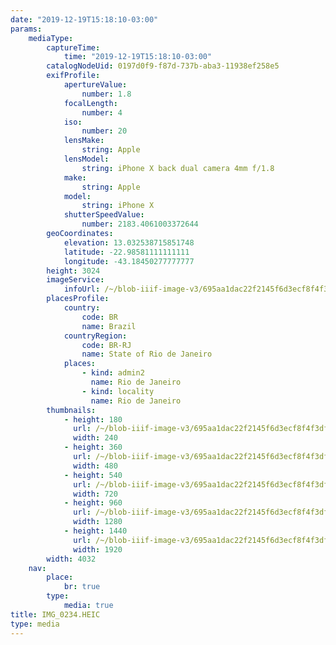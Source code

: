 ```yaml
---
date: "2019-12-19T15:18:10-03:00"
params:
    mediaType:
        captureTime:
            time: "2019-12-19T15:18:10-03:00"
        catalogNodeUid: 0197d0f9-f87d-737b-aba3-11938ef258e5
        exifProfile:
            apertureValue:
                number: 1.8
            focalLength:
                number: 4
            iso:
                number: 20
            lensMake:
                string: Apple
            lensModel:
                string: iPhone X back dual camera 4mm f/1.8
            make:
                string: Apple
            model:
                string: iPhone X
            shutterSpeedValue:
                number: 2183.4061003372644
        geoCoordinates:
            elevation: 13.032538715851748
            latitude: -22.98581111111111
            longitude: -43.18450277777777
        height: 3024
        imageService:
            infoUrl: /~/blob-iiif-image-v3/695aa1dac22f2145f6d3ecf8f4f3dff7f700568ab4ddcbfd855dfb51e924c2bc/info.json
        placesProfile:
            country:
                code: BR
                name: Brazil
            countryRegion:
                code: BR-RJ
                name: State of Rio de Janeiro
            places:
                - kind: admin2
                  name: Rio de Janeiro
                - kind: locality
                  name: Rio de Janeiro
        thumbnails:
            - height: 180
              url: /~/blob-iiif-image-v3/695aa1dac22f2145f6d3ecf8f4f3dff7f700568ab4ddcbfd855dfb51e924c2bc/full/240%2C180/0/default.jpg
              width: 240
            - height: 360
              url: /~/blob-iiif-image-v3/695aa1dac22f2145f6d3ecf8f4f3dff7f700568ab4ddcbfd855dfb51e924c2bc/full/480%2C360/0/default.jpg
              width: 480
            - height: 540
              url: /~/blob-iiif-image-v3/695aa1dac22f2145f6d3ecf8f4f3dff7f700568ab4ddcbfd855dfb51e924c2bc/full/720%2C540/0/default.jpg
              width: 720
            - height: 960
              url: /~/blob-iiif-image-v3/695aa1dac22f2145f6d3ecf8f4f3dff7f700568ab4ddcbfd855dfb51e924c2bc/full/1280%2C960/0/default.jpg
              width: 1280
            - height: 1440
              url: /~/blob-iiif-image-v3/695aa1dac22f2145f6d3ecf8f4f3dff7f700568ab4ddcbfd855dfb51e924c2bc/full/1920%2C1440/0/default.jpg
              width: 1920
        width: 4032
    nav:
        place:
            br: true
        type:
            media: true
title: IMG_0234.HEIC
type: media
---
```

